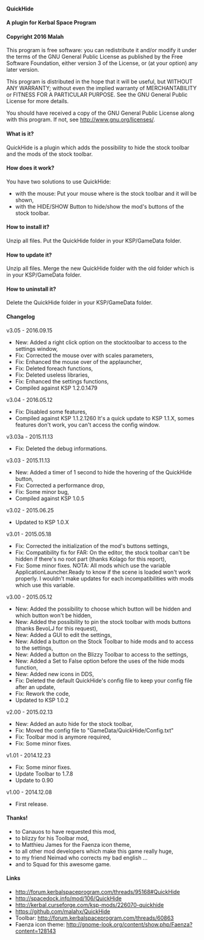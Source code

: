 ﻿#### QuickHide
#### A plugin for Kerbal Space Program
#### Copyright 2016 Malah

This program is free software: you can redistribute it and/or modify
it under the terms of the GNU General Public License as published by
the Free Software Foundation, either version 3 of the License, or
(at your option) any later version.

This program is distributed in the hope that it will be useful,
but WITHOUT ANY WARRANTY; without even the implied warranty of
MERCHANTABILITY or FITNESS FOR A PARTICULAR PURPOSE.  See the
GNU General Public License for more details.

You should have received a copy of the GNU General Public License
along with this program.  If not, see <http://www.gnu.org/licenses/>. 


#### What is it?

QuickHide is a plugin which adds the possibility to hide the stock toolbar and the mods of the stock toolbar.

#### How does it work?

You have two solutions to use QuickHide:
* with the mouse: Put your mouse where is the stock toolbar and it will be shown,
* with the HIDE/SHOW Button to hide/show the mod's buttons of the stock toolbar.

#### How to install it?

Unzip all files. Put the QuickHide folder in your KSP/GameData folder.

#### How to update it?

Unzip all files. Merge the new QuickHide folder with the old folder which is in your KSP/GameData folder.

#### How to uninstall it?

Delete the QuickHide folder in your KSP/GameData folder.

#### Changelog

v3.05 - 2016.09.15
* New: Added a right click option on the stocktoolbar to access to the settings window,
* Fix: Corrected the mouse over with scales parameters,
* Fix: Enhanced the mouse over of the applauncher,
* Fix: Deleted foreach functions,
* Fix: Deleted useless libraries,
* Fix: Enhanced the settings functions,
* Compiled against KSP 1.2.0.1479

v3.04 - 2016.05.12
* Fix: Disabled some features,
* Compiled against KSP 1.1.2.1260
It's a quick update to KSP 1.1.X, somes features don't work, you can't access the config window.

v3.03a - 2015.11.13
* Fix: Deleted the debug informations.

v3.03 - 2015.11.13
* New: Added a timer of 1 second to hide the hovering of the QuickHide button,
* Fix: Corrected a performance drop,
* Fix: Some minor bug,
* Compiled against KSP 1.0.5

v3.02 - 2015.06.25
* Updated to KSP 1.0.X

v3.01 - 2015.05.18
* Fix: Corrected the initialization of the mod's buttons settings,
* Fix: Compatibility fix for FAR: On the editor, the stock toolbar can't be hidden if there's no root part (thanks Kolago for this report),
* Fix: Some minor fixes.
NOTA: All mods which use the variable ApplicationLauncher.Ready to know if the scene is loaded won't work properly. I wouldn't make updates for each incompatibilities with mods which use this variable.

v3.00 - 2015.05.12
* New: Added the possibility to choose which button will be hidden and which button won't be hidden,
* New: Added the possibility to pin the stock toolbar with mods buttons (thanks BevoLJ for this request),
* New: Added a GUI to edit the settings,
* New: Added a button on the Stock Toolbar to hide mods and to access to the settings,
* New: Added a button on the Blizzy Toolbar to access to the settings,
* New: Added a Set to False option before the uses of the hide mods function,
* New: Added new icons in DDS,
* Fix: Deleted the default QuickHide's config file to keep your config file after an update,
* Fix: Rework the code,
* Updated to KSP 1.0.2

v2.00 - 2015.02.13
* New: Added an auto hide for the stock toolbar,
* Fix: Moved the config file to "GameData/QuickHide/Config.txt"
* Fix: Toolbar mod is anymore required,
* Fix: Some minor fixes.

v1.01 - 2014.12.23
* Fix: Some minor fixes.
* Update Toolbar to 1.7.8
* Update to 0.90

v1.00 - 2014.12.08
* First release.


#### Thanks!

* to Canauos to have requested this mod,
* to blizzy for his Toolbar mod,
* to Matthieu James for the Faenza icon theme,
* to all other mod developers which make this game really huge,
* to my friend Neimad who corrects my bad english ...
* and to Squad for this awesome game.

#### Links

* http://forum.kerbalspaceprogram.com/threads/95168#QuickHide
* http://spacedock.info/mod/106/QuickHide
* http://kerbal.curseforge.com/ksp-mods/226070-quickhide
* https://github.com/malahx/QuickHide
* Toolbar: http://forum.kerbalspaceprogram.com/threads/60863
* Faenza icon theme: http://gnome-look.org/content/show.php/Faenza?content=128143
